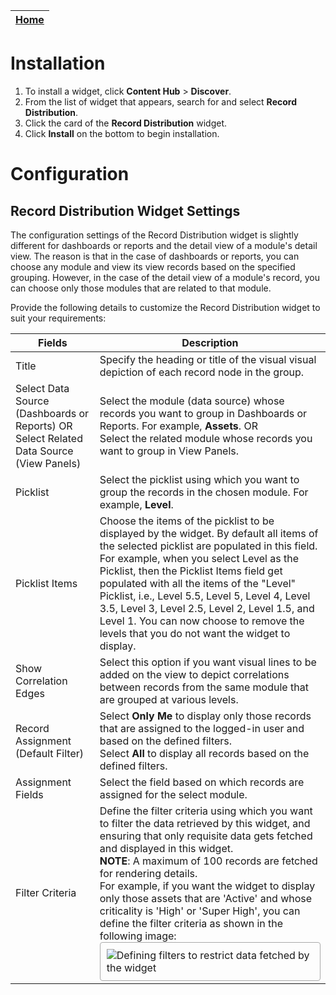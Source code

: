 | [Home](../README.md) |
|--------------------------------------------|

# Installation
1. To install a widget, click **Content Hub** > **Discover**.
2. From the list of widget that appears, search for and select **Record Distribution**.
3. Click the card of the **Record Distribution** widget.
4. Click **Install** on the bottom to begin installation.

# Configuration

## Record Distribution Widget Settings

The configuration settings of the Record Distribution widget is slightly different for dashboards or reports and the detail view of a module's detail view. The reason is that in the case of dashboards or reports, you can choose any module and view its view records based on the specified grouping. However, in the case of the detail view of a module's record, you can choose only those modules that are related to that module. 

Provide the following details to customize the Record Distribution  widget to suit your requirements:

| Fields                                   | Description                              |
| ---------------------------------------- | ---------------------------------------- |
| Title                                    | Specify the heading or title of the visual visual depiction of each record node in the group. |
| Select Data Source (Dashboards or Reports) OR <br />Select Related Data Source (View Panels) | Select the module (data source) whose records you want to group in Dashboards or Reports. For example, **Assets**. OR <br />Select the related module whose records you want to group in View Panels. |
| Picklist                                 | Select the picklist using which you want to group the records in the chosen module. For example, **Level**. |
| Picklist Items                           | Choose the items of the picklist to be displayed by the widget. By default all items of the selected picklist are populated in this field. For example, when you select Level as the Picklist, then the Picklist Items field get populated with all the items of the "Level" Picklist, i.e., Level 5.5, Level 5, Level 4, Level 3.5, Level 3, Level 2.5, Level 2, Level 1.5, and Level 1. You can now choose to remove the levels that you do not want the widget to display. |
| Show Correlation Edges                   | Select this option if you want visual lines to be added on the view to depict correlations between records from the same module that are grouped at various levels. |
| Record Assignment (Default Filter)       | Select **Only Me** to display only those records that are assigned to the logged-in user and based on the defined filters. <br />Select **All** to display all records based on the defined filters. |
| Assignment Fields                        | Select the field based on which records are assigned for the select module. |
| Filter Criteria                          | Define the filter criteria using which you want to filter the data retrieved by this widget, and ensuring that only requisite data gets fetched and displayed in this widget. <br />**NOTE**: A maximum of 100 records are fetched for rendering details. <br />For example, if you want the widget to display only those assets that are 'Active' and whose criticality is 'High' or 'Super High', you can define the filter criteria as shown in the following image:<br /><img src="https://raw.githubusercontent.com/fortinet-fortisoar/widget-record-distribution/release/1.0.0/docs/media/definingFilter.png" alt="Defining filters to restrict data fetched by the widget" style="border: 1px solid #A9A9A9; border-radius: 4px; padding: 10px; display: block; margin-left: auto; margin-right: auto;"> |
